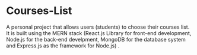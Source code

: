 # Courses-List
A personal project that allows users (students) to choose their courses list.
It is built using the MERN stack (React.js Library for front-end development, Node.js for the back-end develpment, MongoDB for the database system and Express.js as the framework for Node.js) .
